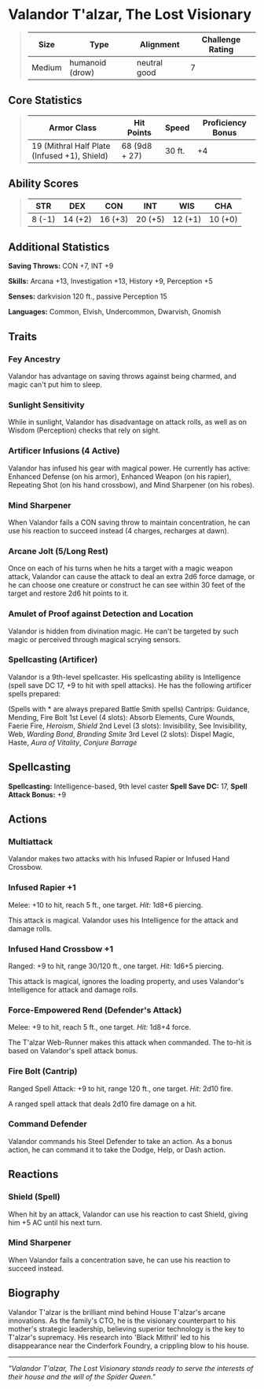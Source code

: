 # Valandor T'alzar, The Lost Visionary

<link rel="stylesheet" href="../drow_theme.css">

> | **Size** | **Type** | **Alignment** | **Challenge Rating** |
> |----------|----------|---------------|----------------------|
> | Medium | humanoid (drow) | neutral good | 7 |

## Core Statistics

> | **Armor Class** | **Hit Points** | **Speed** | **Proficiency Bonus** |
> |-----------------|----------------|-----------|------------------------|
> | 19 (Mithral Half Plate (Infused +1), Shield) | 68 (9d8 + 27) | 30 ft. | +4 |

## Ability Scores

> | **STR** | **DEX** | **CON** | **INT** | **WIS** | **CHA** |
> |---------|---------|---------|---------|---------|---------|
> | 8 (-1) | 14 (+2) | 16 (+3) | 20 (+5) | 12 (+1) | 10 (+0) |

## Additional Statistics

**Saving Throws:** CON +7, INT +9

**Skills:** Arcana +13, Investigation +13, History +9, Perception +5

**Senses:** darkvision 120 ft., passive Perception 15

**Languages:** Common, Elvish, Undercommon, Dwarvish, Gnomish

## Traits

### Fey Ancestry
Valandor has advantage on saving throws against being charmed, and magic can't put him to sleep.

### Sunlight Sensitivity
While in sunlight, Valandor has disadvantage on attack rolls, as well as on Wisdom (Perception) checks that rely on sight.

### Artificer Infusions (4 Active)
Valandor has infused his gear with magical power. He currently has active: Enhanced Defense (on his armor), Enhanced Weapon (on his rapier), Repeating Shot (on his hand crossbow), and Mind Sharpener (on his robes).

### Mind Sharpener
When Valandor fails a CON saving throw to maintain concentration, he can use his reaction to succeed instead (4 charges, recharges at dawn).

### Arcane Jolt (5/Long Rest)
Once on each of his turns when he hits a target with a magic weapon attack, Valandor can cause the attack to deal an extra 2d6 force damage, or he can choose one creature or construct he can see within 30 feet of the target and restore 2d6 hit points to it.

### Amulet of Proof against Detection and Location
Valandor is hidden from divination magic. He can't be targeted by such magic or perceived through magical scrying sensors.

### Spellcasting (Artificer)
Valandor is a 9th-level spellcaster. His spellcasting ability is Intelligence (spell save DC 17, +9 to hit with spell attacks). He has the following artificer spells prepared:

(Spells with * are always prepared Battle Smith spells)
Cantrips: Guidance, Mending, Fire Bolt
1st Level (4 slots): Absorb Elements, Cure Wounds, Faerie Fire, *Heroism*, *Shield*
2nd Level (3 slots): Invisibility, See Invisibility, Web, *Warding Bond*, *Branding Smite*
3rd Level (2 slots): Dispel Magic, Haste, *Aura of Vitality*, *Conjure Barrage*

## Spellcasting

**Spellcasting:** Intelligence-based, 9th level caster
**Spell Save DC:** 17, **Spell Attack Bonus:** +9

## Actions

### Multiattack
Valandor makes two attacks with his Infused Rapier or Infused Hand Crossbow.

### Infused Rapier +1
Melee: +10 to hit, reach 5 ft., one target. *Hit:* 1d8+6 piercing.

This attack is magical. Valandor uses his Intelligence for the attack and damage rolls.

### Infused Hand Crossbow +1
Ranged: +9 to hit, range 30/120 ft., one target. *Hit:* 1d6+5 piercing.

This attack is magical, ignores the loading property, and uses Valandor's Intelligence for attack and damage rolls.

### Force-Empowered Rend (Defender's Attack)
Melee: +9 to hit, reach 5 ft., one target. *Hit:* 1d8+4 force.

The T'alzar Web-Runner makes this attack when commanded. The to-hit is based on Valandor's spell attack bonus.

### Fire Bolt (Cantrip)
Ranged Spell Attack: +9 to hit, range 120 ft., one target. *Hit:* 2d10 fire.

A ranged spell attack that deals 2d10 fire damage on a hit.

### Command Defender
Valandor commands his Steel Defender to take an action. As a bonus action, he can command it to take the Dodge, Help, or Dash action.

## Reactions

### Shield (Spell)
When hit by an attack, Valandor can use his reaction to cast Shield, giving him +5 AC until his next turn.

### Mind Sharpener
When Valandor fails a concentration save, he can use his reaction to succeed instead.

## Biography

Valandor T'alzar is the brilliant mind behind House T'alzar's arcane innovations. As the family's CTO, he is the visionary counterpart to his mother's strategic leadership, believing superior technology is the key to T'alzar's supremacy. His research into 'Black Mithril' led to his disappearance near the Cinderfork Foundry, a crippling blow to his house.

---

*"Valandor T'alzar, The Lost Visionary stands ready to serve the interests of their house and the will of the Spider Queen."*
